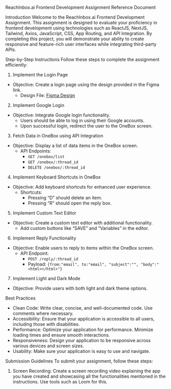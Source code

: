 ReachInbox.ai Frontend Development Assignment Reference Document

Introduction
Welcome to the ReachInbox.ai Frontend Development Assignment. This assignment is designed to evaluate your proficiency in frontend development using technologies such as ReactJS, NextJS, Tailwind, Axios, JavaScript, CSS, App Routing, and API Integration. By completing this project, you will demonstrate your ability to create responsive and feature-rich user interfaces while integrating third-party APIs.

Step-by-Step Instructions
Follow these steps to complete the assignment efficiently:

1. Implement the Login Page
- Objective: Create a login page using the design provided in the Figma link.
  - Design File: [Figma Design](https://www.figma.com/file/uECxqvFhEx9dn4ZuO7wqmu/Reachinbox-Assignment?type=design&node-id=0-1&mode=design)

2. Implement Google Login
- Objective: Integrate Google login functionality.
  - Users should be able to log in using their Google accounts.
  - Upon successful login, redirect the user to the OneBox screen.

3. Fetch Data in OneBox using API Integration
- Objective: Display a list of data items in the OneBox screen.
  - API Endpoints:
    - `GET /onebox/list`
    - `GET /onebox/:thread_id`
    - `DELETE /onebox/:thread_id`

4. Implement Keyboard Shortcuts in OneBox
- Objective: Add keyboard shortcuts for enhanced user experience.
  - Shortcuts:
    - Pressing “D” should delete an item.
    - Pressing “R” should open the reply box.

5. Implement Custom Text Editor
- Objective: Create a custom text editor with additional functionality.
  - Add custom buttons like “SAVE” and “Variables” in the editor.

6. Implement Reply Functionality
- Objective: Enable users to reply to items within the OneBox screen.
  - API Endpoint:
    - `POST /reply/:thread_id`
    - Payload: `{from:"email", to:"email", "subject":"", "body":"<html></html>"}`

7. Implement Light and Dark Mode
- Objective: Provide users with both light and dark theme options.

Best Practices
- Clean Code: Write clear, concise, and well-documented code. Use comments where necessary.
- Accessibility: Ensure that your application is accessible to all users, including those with disabilities.
- Performance: Optimize your application for performance. Minimize loading times and ensure smooth interactions.
- Responsiveness: Design your application to be responsive across various devices and screen sizes.
- Usability: Make sure your application is easy to use and navigate.

Submission Guidelines
To submit your assignment, follow these steps:

1. Screen Recording: Create a screen recording video explaining the app you have created and showcasing all the functionalities mentioned in the instructions. Use tools such as Loom for this.
